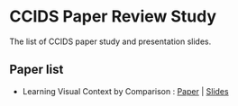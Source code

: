 # CCIDS Paper Review Study
The list of CCIDS paper study and presentation slides.


## Paper list

- Learning Visual Context by Comparison : [Paper](https://arxiv.org/abs/2007.07506) | [Slides]('https://www.slideshare.net/DongminChoi6/review-learning-visual-context-by-comparison-cdm')
